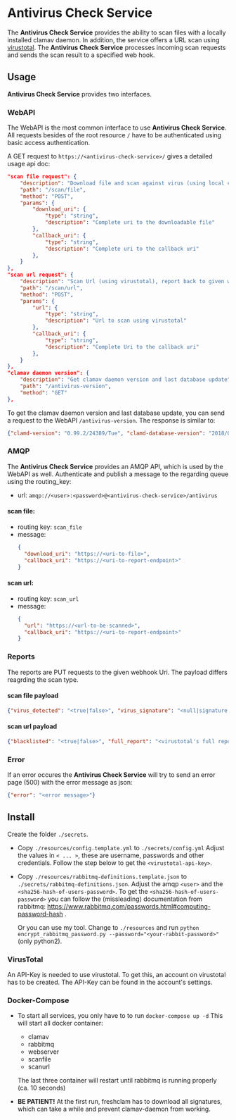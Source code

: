 # Antivirus Check Service

The __Antivirus Check Service__ provides the ability to scan files with a locally installed clamav daemon. In addition, the service offers a URL scan using [virustotal](https://www.virustotal.com).
The __Antivirus Check Service__ processes incoming scan requests and sends the scan result to a specified web hook.

## Usage
__Antivirus Check Service__ provides two interfaces.

### WebAPI
The WebAPI is the most common interface to use __Antivirus Check Service__.
All requests besides of the root resource `/` have to be authenticated using basic access authentication.

A GET request to `https://<antivirus-check-service>/` gives a detailed usage api doc:
~~~json
"scan file request": {
    "description": "Download file and scan against virus (using local clamd), report back to given webhook uri",
    "path": "/scan/file",
    "method": "POST",
    "params": {
        "download_uri": {
            "type": "string",
            "description": "Complete uri to the downloadable file"
        },
        "callback_uri": {
            "type": "string",
            "description": "Complete uri to the callback uri"
        },
    }
},
"scan url request": {
    "description": "Scan Url (using virustotal), report back to given webhook Uri",
    "path": "/scan/url",
    "method": "POST",
    "params": {
        "url": {
            "type": "string",
            "description": "Url to scan using virustotal"
        },
        "callback_uri": {
            "type": "string",
            "description": "Complete Uri to the callback uri"
        },
    }
},
"clamav daemon version": {
    "description": "Get clamav daemon version and last database update",
    "path": "/antivirus-version",
    "method": "GET"
},
~~~

To get the clamav daemon version and last database update, you can send a request to the WebAPI `/antivirus-version`.
The response is similar to:
~~~json
{"clamd-version": "0.99.2/24389/Tue", "clamd-database-version": "2018/03/13 - 08:12:22"}
~~~

### AMQP
The __Antivirus Check Service__ provides an AMQP API, which is used by the WebAPI as well. 
Authenticate and publish a message to the regarding queue using the routing_key:

- url: `amqp://<user>:<password>@<antivirus-check-service>/antivirus`

#### scan file:
 - routing key: `scan_file`
 - message:
    ~~~json
    {
      "download_uri": "https://<uri-to-file>",
      "callback_uri": "https://<uri-to-report-endpoint>"
    }
    ~~~

#### scan url:
 - routing key: `scan_url`
 - message:
    ~~~json
    {
      "url": "https://<url-to-be-scanned>",
      "callback_uri": "https://<uri-to-report-endpoint>"
    }
    ~~~

### Reports
The reports are PUT requests to the given webhook Uri. The payload differs reagrding the scan type.

#### scan file payload
~~~json
{"virus_detected": "<true|false>", "virus_signature": "<null|signature name>"}
~~~

#### scan url payload
~~~json
{"blacklisted": "<true|false>", "full_report": "<virustotal's full report>"}
~~~

### Error
If an error occures the __Antivirus Check Service__ will try to send an error page (500) with the error message as json:
~~~json
{"error": "<error message>"}
~~~

## Install

Create the folder `./secrets`. 
- Copy `./resources/config.template.yml` to `./secrets/config.yml`
  Adjust the values in `< ... >`, these are username, passwords and other credentials.
  Follow the step below to get the `<virustotal-api-key>`.

- Copy `./resources/rabbitmq-definitions.template.json` to `./secrets/rabbitmq-definitions.json`.
  Adjust the amqp `<user>` and the `<sha256-hash-of-users-password>`.
  To get the `<sha256-hash-of-users-password>` you can follow the (missleading) documentation from rabbitmq:
  https://www.rabbitmq.com/passwords.html#computing-password-hash .
  
  Or you can use my tool. Change to `./resources` and run `python encrypt_rabbitmq_password.py --password="<your-rabbit-password>"` (only python2). 

### VirusTotal
An API-Key is needed to use virustotal. To get this, an account on virustotal has to be created. The API-Key can be found in the account's settings.

### Docker-Compose
- To start all services, you only have to to run `docker-compose up -d`
  This will start all docker container:
  - clamav
  - rabbitmq
  - webserver
  - scanfile
  - scanurl
  
  The last three container will restart until rabbitmq is running properly (ca. 10 seconds)

- __BE PATIENT!__ At the first run, freshclam has to download all signatures, which can take a 
  while and prevent clamav-daemon from working.
